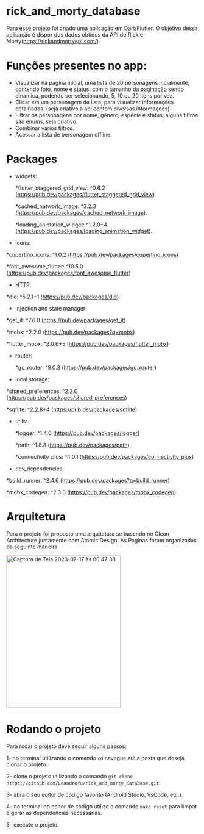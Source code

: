 # rick_and_morty_database

Para esse projeto foi criado uma aplicação em Dart/Flutter.
O objetivo dessa aplicação é dispor dos dados obtidos da API do Rick e Morty(https://rickandmortyapi.com/). 

# Funções presentes no app: 
  * Visualizar na página inicial, uma lista de 20 personagens incialmente, contendo foto, nome e status, com o tamanho da paginação sendo dinamica, podendo ser selecionando, 5, 10 ou 20 itens por vez.
  * Clicar em um personagem da lista, para visualizar informações detalhadas. (seja criativo a api contem diversas informaçoes)
  *  Filtrar os personagens por nome, gênero, espécie e status, alguns filtros são enums, seja criativo.
  *  Combinar varios filtros.
  *  Acessar a lista de personagem offline.

# Packages
  * widgets:
    
    *flutter_staggered_grid_view: ^0.6.2 (https://pub.dev/packages/flutter_staggered_grid_view).

    *cached_network_image: ^3.2.3 (https://pub.dev/packages/cached_network_image).

    *loading_animation_widget: ^1.2.0+4 (https://pub.dev/packages/loading_animation_widget).

  * icons:
  
   *cupertino_icons: ^1.0.2 (https://pub.dev/packages/cupertino_icons)
   
   *font_awesome_flutter: ^10.5.0 (https://pub.dev/packages/font_awesome_flutter)

  * HTTP:
  
   *dio: ^5.2.1+1 (https://pub.dev/packages/dio)

  * Injection and state manager:
  
   *get_it: ^7.6.0 (https://pub.dev/packages/get_it)
   
   *mobx: ^2.2.0 (https://pub.dev/packages?q=mobx)
   
   *flutter_mobx: ^2.0.6+5 (https://pub.dev/packages/flutter_mobx)

  * router:

     *go_router: ^9.0.3 (https://pub.dev/packages/go_router)

  * local storage:
  
   *shared_preferences: ^2.2.0 (https://pub.dev/packages/shared_preferences)
  
   *sqflite: ^2.2.8+4 (https://pub.dev/packages/sqflite)

  * utils:

     *logger: ^1.4.0 (https://pub.dev/packages/logger)

     *path: ^1.8.3 (https://pub.dev/packages/path)

    *connectivity_plus: ^4.0.1 (https://pub.dev/packages/connectivity_plus)

  * dev_dependencies:
  
   *build_runner: ^2.4.6 (https://pub.dev/packages?q=build_runner)
  
   *mobx_codegen: ^2.3.0 (https://pub.dev/packages/mobx_codegen)

# Arquitetura
Para o projeto foi proposto uma arquitetura se basendo no Clean Architecture juntamente com Atomic Design.
As Paginas foram organizadas da seguinte maneira: 

<img width="300" height= "400" alt="Captura de Tela 2023-07-17 às 00 47 38" src="https://github.com/LeandroYu/rick_and_morty_database/assets/51834987/f53b50bf-aba3-44f5-a2d5-8d6e930e8594">

# Rodando o projeto
Para rodar o projeto deve seguir alguns passos:

1- no terminal utilizando o comando `cd` navegue até a pasta que deseja clonar o projeto.

2- clone o projeto utilizando o comando `git clone https://github.com/LeandroYu/rick_and_morty_database.git`.

3- abra o seu editor de código favorito (Android Studio, VsCode, etc.).

4- no terminal do editor de código utilize o comando `make reset` para limpar e gerar as dependencias necessarias.

5- execute o projeto.

